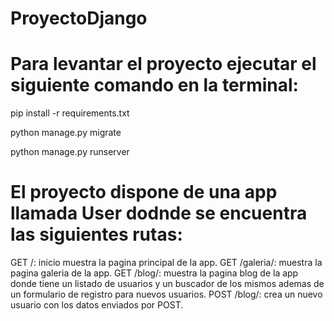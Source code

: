 # ProyectoDjango

# Para levantar el proyecto ejecutar el siguiente comando en la terminal:

pip install -r requirements.txt

python manage.py migrate

python manage.py runserver 

# El proyecto dispone de una app llamada User dodnde se encuentra las siguientes rutas:

GET /: inicio muestra la pagina principal de la app.
GET /galeria/: muestra la pagina galeria de la app.
GET /blog/: muestra la pagina blog de la app donde tiene un listado de usuarios y un buscador de los mismos ademas de un formulario de registro para nuevos usuarios.
POST /blog/: crea un nuevo usuario con los datos enviados por POST.